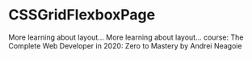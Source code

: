 # CSSGridFlexboxPage
More learning about layout... More learning about layout... course: The Complete Web Developer in 2020: Zero to Mastery by Andrei Neagoie

